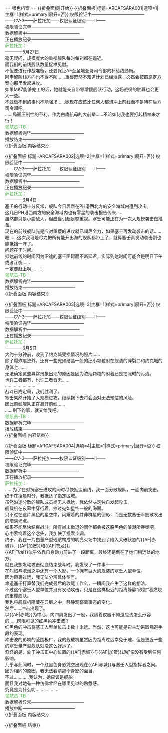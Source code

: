 == 银色档案 ==
{{折叠面板|开始}}
{{折叠面板|标题=ARCAFSARA001|选项=1|主框=1|样式=primary|展开=否}}
权限验证中————————————<br>
——CV-3——萨拉托加——权限认证级别——II——<br>
权限验证完毕————————————<br>
数据解析中———————————— <br>
正在播放纪录————————————<br>
<span style="color:#4eb24e;">萨拉托加：</span><br>
————5月27日<br>
毫无疑问，规模庞大的重樱舰队每时每刻都在逼近。<br>
而我们的前线舰队数量捉襟见肘。<br>
不但要进行作战准备，还要保证AF至圣地亚哥司令部的补给线通畅。<br>
阿申留防线方向也不得不防……重樱既然不知道计划已经泄露，必然会按照原定方案向那里发起进攻。<br>
如果MK7能够完工的话，她就能亲自带领增援舰队行动，这场战役的胜算也会更大一些。<br>
不过做不到的事也不能强求……她现在应该比任何人都想冲上前线而不是待在后方司令部吧。<br>
……局面压制性的不利，作为白鹰航母的大前辈……不论如何我也要打起精神来才行！<br>
<span style="color:#4eb24e;">领航员-TB：</span><br>
数据解析完毕————————————<br>
播放结束————————————<br>
{{折叠面板|内容结束}}

{{折叠面板|标题=ARCAFSARA002|选项=2|主框=1|样式=primary|展开=否}}
权限验证中————————————<br>
——CV-3——萨拉托加——权限认证级别——II——<br>
权限验证完毕————————————<br>
数据解析中———————————— <br>
正在播放纪录————————————<br>
<span style="color:#4eb24e;">萨拉托加：</span><br>
————6月4日<br>
塞壬的行动十分反常，舰队今日居然在PH港西北方的安全海域内遭到攻击。<br>
这几日PH港西南方的安全海域内也有零星的袭击报告传来……<br>
虽然都只是小股敌人，但应当引起足够重视。塞壬可能正在为一次大规模袭击做准备。<br>
现在的前线舰队光是应对重樱的进攻就已竭尽全力，如果塞壬再发动袭击的话……<br>
嗯……这次我可是尽力把所有能开出海的舰队都带上了，就算塞壬真发动袭击倒也能抵挡一阵子。<br>
问题在于时间。<br>
抵达前线的时间因为沿途的塞壬阻碍而不断延迟，实际到达时间可能会是明日下午或者深夜……<br>
一定要赶上啊……！<br>
<span style="color:#4eb24e;">领航员-TB：</span><br>
数据解析完毕————————————<br>
播放结束————————————<br>
{{折叠面板|内容结束}}

{{折叠面板|标题=ARCAFSARA003|选项=3|主框=1|样式=primary|展开=否}}
权限验证中————————————<br>
——CV-3——萨拉托加——权限认证级别——II——<br>
权限验证完毕————————————<br>
数据解析中———————————— <br>
正在播放纪录————————————<br>
<span style="color:#4eb24e;">萨拉托加：</span><br>
————6月5日<br>
大约十分钟前，收到了约克城受损情况的照片……<br>
除了爆炸痕迹外，还有一些宛如结晶一般的细小颗粒附在舰装的碎裂口和约克城的身体上……<br>
无法确定这些异常景象出现的原因是因为浓烟颗粒的附着还是拍照时的污渍。<br>
也许二者都有，也许二者皆无……<br>
……………………<br>
战斗已成定局，我们胜利了。<br>
塞壬果然开始了大规模进攻，继续拖下去将会面对无法预估的风险。<br>
因此前线舰队正在离开前线……<br>
……剩下的事，就交给我吧。<br>
<span style="color:#4eb24e;">领航员-TB：</span><br>
数据解析完毕————————————<br>
播放结束————————————<br>
{{折叠面板|内容结束}}

{{折叠面板|标题=ARCAFSARA004|选项=4|主框=1|样式=primary|展开=否}}
权限验证中————————————<br>
——CV-3——萨拉托加——权限认证级别——II——<br>
权限验证完毕————————————<br>
数据解析中———————————— <br>
正在播放纪录————————————<br>
<span style="color:#4eb24e;">萨拉托加：</span><br>
……为了在对抗塞壬进攻的同时尽快抵达前线，我一面分散舰队，一面向前突击。<br>
终于在凌晨时分，我抵达了指定区域。<br>
虽然沿途分散的舰队成员尚无人抵达，我依然决定独自发起攻击。<br>
舰载机在夜幕中穿行着，掠过宛如星空一般的海面。<br>
只不过在这片黑色的星空中，闪耀着的并非群星的倒影，而是无数塞壬军舰散发出的暗淡光点。<br>
如果不能尽快结束战斗，所有尚未撤退的同伴都会被这股黑色的浪潮所吞噬吧。<br>
心中萦绕着这个念头，我加快了搜索步调。<br>
终于，我在一片由量产型残骸构成的明亮火场中找到了陷入大破状态的{{AF|赤城}}、{{AF|加贺}}和{{AF|苍龙}}。<br>
{{AF|飞龙}}似乎依靠自身动力前进了一段距离，最终还是倒在了她们稍远处的地方。<br>
就在我想发动攻击彻底结束战斗时，我发现了一件事————<br>
在烈焰与浓烟之中还有一个人影，一个拥有巨大的舰装的塞壬人型单位。<br>
因为距离过远，我无法分辨具体型号。<br>
难道塞壬打算替我们完成最后的收尾工作么，一瞬间我产生了这样的想法。<br>
不过这个塞壬人型单位并没有发动攻击，只是在这样极近的距离静静“欣赏”着燃烧的重樱舰队。<br>
我也将舰载机隐藏在云层之中，静静观察着事态的变化。<br>
然后……冲击出现了。<br>
以{{AF|赤城}}为中心，向四周发出了一股，我隔着仪器不知道应该怎么形容的……肉眼可见的红黑色冲击波？<br>
红黑色的冲击将塞壬人型单位击出数十米远。当然，这也可能是它主动采取规避手段的表现。<br>
冲击波的影响的范围极广，我的舰载机虽然因为距离过远幸免于难，但是更近一些的塞壬量产型舰队就没这么好运了。<br>
奇怪的是，处于冲击正中心位置的{{AF|赤城}}与{{AF|加贺}}却好像没有受到任何影响。<br>
几乎与此同时，一个红黑色身影凭空出现在{{AF|赤城}}与塞壬人型指挥者之间。<br>
因为相同的原因，我无法看清那个身影的面目。<br>
不过…………我认为，她应该是舰船。<br>
而且我对她有一种仿佛曾经在哪里见过的熟悉感。<br>
究竟是为什么呢………………<br>
<span style="color:#4eb24e;">领航员-TB：</span><br>
数据解析异常————————————<br>
播放中断————————————<br>
{{折叠面板|内容结束}}

{{折叠面板|结束}}